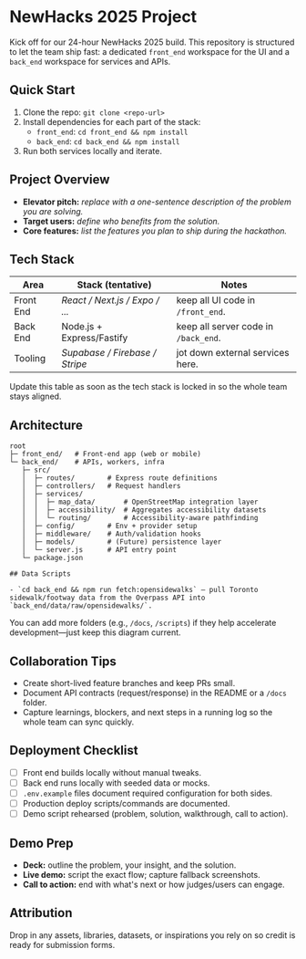 # NewHacks 2025 Project

Kick off for our 24-hour NewHacks 2025 build. This repository is structured to let the team ship fast: a dedicated `front_end` workspace for the UI and a `back_end` workspace for services and APIs.

## Quick Start

1. Clone the repo: `git clone <repo-url>`
2. Install dependencies for each part of the stack:
   - `front_end`: `cd front_end && npm install`
   - `back_end`: `cd back_end && npm install`
3. Run both services locally and iterate.

## Project Overview

- **Elevator pitch:** _replace with a one-sentence description of the problem you are solving._
- **Target users:** _define who benefits from the solution._
- **Core features:** _list the features you plan to ship during the hackathon._

## Tech Stack

| Area      | Stack (tentative)              | Notes                                |
|-----------|--------------------------------|--------------------------------------|
| Front End | _React / Next.js / Expo / ..._ | keep all UI code in `/front_end`.    |
| Back End  | Node.js + Express/Fastify      | keep all server code in `/back_end`. |
| Tooling   | _Supabase / Firebase / Stripe_ | jot down external services here.     |

Update this table as soon as the tech stack is locked in so the whole team stays aligned.

## Architecture

```text
root
├─ front_end/   # Front-end app (web or mobile)
└─ back_end/    # APIs, workers, infra
   ├─ src/
   │  ├─ routes/        # Express route definitions
   │  ├─ controllers/   # Request handlers
   │  ├─ services/
   │  │  ├─ map_data/       # OpenStreetMap integration layer
   │  │  ├─ accessibility/  # Aggregates accessibility datasets
   │  │  └─ routing/        # Accessibility-aware pathfinding
   │  ├─ config/        # Env + provider setup
   │  ├─ middleware/    # Auth/validation hooks
   │  ├─ models/        # (Future) persistence layer
   │  └─ server.js      # API entry point
   └─ package.json

## Data Scripts

- `cd back_end && npm run fetch:opensidewalks` – pull Toronto sidewalk/footway data from the Overpass API into `back_end/data/raw/opensidewalks/`.
```

You can add more folders (e.g., `/docs`, `/scripts`) if they help accelerate development—just keep this diagram current.

## Collaboration Tips

- Create short-lived feature branches and keep PRs small.
- Document API contracts (request/response) in the README or a `/docs` folder.
- Capture learnings, blockers, and next steps in a running log so the whole team can sync quickly.

## Deployment Checklist

- [ ] Front end builds locally without manual tweaks.
- [ ] Back end runs locally with seeded data or mocks.
- [ ] `.env.example` files document required configuration for both sides.
- [ ] Production deploy scripts/commands are documented.
- [ ] Demo script rehearsed (problem, solution, walkthrough, call to action).

## Demo Prep

- **Deck:** outline the problem, your insight, and the solution.
- **Live demo:** script the exact flow; capture fallback screenshots.
- **Call to action:** end with what's next or how judges/users can engage.

## Attribution

Drop in any assets, libraries, datasets, or inspirations you rely on so credit is ready for submission forms.
